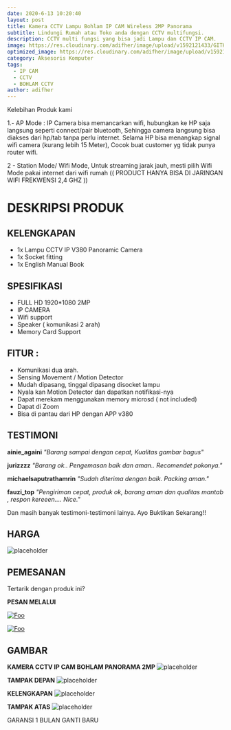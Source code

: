 ```yaml
---
date: 2020-6-13 10:20:40
layout: post
title: Kamera CCTV Lampu Bohlam IP CAM Wireless 2MP Panorama
subtitle: Lindungi Rumah atau Toko anda dengan CCTV multifungsi.
description: CCTV multi fungsi yang bisa jadi Lampu dan CCTV IP CAM.
image: https://res.cloudinary.com/adifher/image/upload/v1592121433/GITHUB/CCTV/IMG_20200614_145606_436_rnxehc.jpg
optimized_image: https://res.cloudinary.com/adifher/image/upload/v1592121433/GITHUB/CCTV/IMG_20200614_145606_436_rnxehc.jpg
category: Aksesoris Komputer
tags:
  - IP CAM
  - CCTV
  - BOHLAM CCTV
author: adifher
---
```


Kelebihan Produk kami 

1.- AP Mode : IP Camera bisa memancarkan wifi, hubungkan ke HP saja langsung seperti connect/pair bluetooth, Sehingga camera langsung bisa diakses dari hp/tab tanpa perlu internet. Selama HP bisa menangkap signal wifi camera (kurang lebih 15 Meter), Cocok buat customer yg tidak punya router wifi.

2 - Station Mode/ Wifi Mode, Untuk streaming jarak jauh, mesti pilih Wifi Mode pakai internet dari wifi rumah (( PRODUCT HANYA BISA DI JARINGAN WIFI FREKWENSI 2,4 GHZ ))

# DESKRIPSI PRODUK

## KELENGKAPAN
* 1x Lampu CCTV IP V380 Panoramic Camera
* 1x Socket fitting
* 1x English Manual Book

## SPESIFIKASI
* FULL HD 1920*1080 2MP 
* IP CAMERA
* Wifi support
* Speaker ( komunikasi 2 arah)
* Memory Card Support

## FITUR :
- Komunikasi dua arah.
- Sensing Movement / Motion Detector
- Mudah dipasang, tinggal dipasang disocket lampu
- Nyala kan Motion Detector dan dapatkan notifikasi-nya
- Dapat merekam menggunakan memory microsd ( not included)
- Dapat di Zoom
- Bisa di pantau dari HP dengan APP v380

## TESTIMONI

**ainie_againi** 
*"Barang sampai dengan cepat, Kualitas gambar bagus"*

**jurizzzz** 
*"Barang ok.. Pengemasan baik dan aman.. Recomendet pokonya."*

**michaelsaputrathamrin** 
*"Sudah diterima dengan baik. Packing aman."*

**fauzi_top** 
*"Pengiriman cepat, produk ok, barang aman dan qualitas mantab , respon kereeen.... Nice."*

Dan masih banyak testimoni-testimoni lainya. Ayo Buktikan Sekarang!!

## HARGA

![placeholder](https://res.cloudinary.com/adifher/image/upload/c_scale,w_342/v1592124245/GITHUB/CCTV/harga_iexbfl.png "HARGA")

## PEMESANAN

Tertarik dengan produk ini?

**PESAN MELALUI**

<a href="https://wa.me/6285200750417?text=Saya%20tertarik%20untuk%20membeli%20Kamera%20CCTV%20Lampu%20Bohlam%20IP%20CAM%20Wireless%202MP%20Panorama" rel="Order Via Whatsapp">![Foo](https://res.cloudinary.com/adifher/image/upload/c_scale,w_469/v1592126556/GITHUB/SOSMED%20LOGO/wa_f14ksg.png)</a>

<a href="https://www.tokopedia.com/adifher/kamera-cctv-lampu-bohlam-ip-wireless-2-mp-panorama-fisheye-360" rel="Order Via Tokopedia">![Foo](https://res.cloudinary.com/adifher/image/upload/v1592126538/GITHUB/SOSMED%20LOGO/tokped_owh0m4.png)</a>

## GAMBAR

**KAMERA CCTV IP CAM BOHLAM PANORAMA 2MP**
![placeholder](https://res.cloudinary.com/adifher/image/upload/v1592121433/GITHUB/CCTV/IMG_20200614_145606_436_rnxehc.jpg "KAMERA CCTV IP CAM BOHLAM PANORAMA 2MP")

**TAMPAK DEPAN**
![placeholder](https://res.cloudinary.com/adifher/image/upload/v1592121435/GITHUB/CCTV/IMG_20200613_132658_483_uynwlm.jpg "TAMPAK DEPAN")

**KELENGKAPAN**
![placeholder](https://res.cloudinary.com/adifher/image/upload/v1592121435/GITHUB/CCTV/IMG_20200614_145716_059_cehr2n.jpg "KELENGKAPAN")

**TAMPAK ATAS**
![placeholder](https://res.cloudinary.com/adifher/image/upload/v1592121437/GITHUB/CCTV/IMG_20200613_132659_878_gizixq.jpg "TAMPAK ATAS")

GARANSI 1 BULAN GANTI BARU